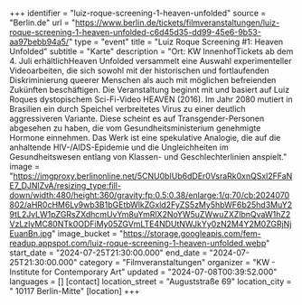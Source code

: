 +++
identifier = "luiz-roque-screening-1-heaven-unfolded"
source = "Berlin.de"
url = "https://www.berlin.de/tickets/filmveranstaltungen/luiz-roque-screening-1-heaven-unfolded-c6d45d35-dd99-45e6-9b53-aa97bebb94a5/"
type = "event"
title = "Luiz Roque Screening #1: Heaven Unfolded"
subtitle = "Karte"
description = "Ort: KW InnenhofTickets ab dem 4. Juli erhältlichHeaven Unfolded versammelt eine Auswahl experimenteller Videoarbeiten, die sich sowohl mit der historischen und fortlaufenden Diskriminierung queerer Menschen als auch mit möglichen befreienden Zukünften beschäftigen. Die Veranstaltung beginnt mit und basiert auf Luiz Roques dystopischem Sci-Fi-Video HEAVEN (2016). Im Jahr 2080 mutiert in Brasilien ein durch Speichel verbreitetes Virus zu einer deutlich aggressiveren Variante. Diese scheint es auf Transgender-Personen abgesehen zu haben, die vom Gesundheitsministerium genehmigte Hormone einnehmen. Das Werk ist eine spekulative Analogie, die auf die anhaltende HIV-/AIDS-Epidemie und die Ungleichheiten im Gesundheitswesen entlang von Klassen- und Geschlechterlinien anspielt."
image = "https://imgproxy.berlinonline.net/5CNU0bIUb6dDEr0VsraRk0xnQSxl2FFaNE7_DJNlZvA/resizing_type:fill-down/width:480/height:360/gravity:fp:0.5:0.38/enlarge:1/q:70/cb:2024070802/aHR0cHM6Ly9wb3B1bGEtbWlkZGxld2FyZS5zMy5hbWF6b25hd3MuY29tL2JvLW1pZGRsZXdhcmUvYm8uYmRlX2NoYW5uZWwuZXZlbnQvaW1hZ2VzLzIyMC80NTk0ODFiMy05ZGVmLTE4NDUtNWJkYy0zN2M4Y2M0ZGRjNjEuanBn.jpg"
image_bucket = "https://storage.googleapis.com/fem-readup.appspot.com/luiz-roque-screening-1-heaven-unfolded.webp"
start_date = "2024-07-25T21:30:00.000"
end_date = "2024-07-25T21:30:00.000"
category = "Filmveranstaltungen"
organizer = "KW - Institute for Contemporary Art"
updated = "2024-07-08T00:39:52.000"
languages = []
[contact]
location_street = "Auguststraße 69"
location_city = " 10117 Berlin-Mitte"
[location]
+++